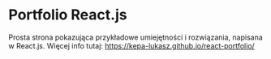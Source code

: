 # Portfolio React.js
Prosta strona pokazująca przykładowe umiejętności i rozwiązania, napisana w React.js.
Więcej info tutaj:
  https://kepa-lukasz.github.io/react-portfolio/
